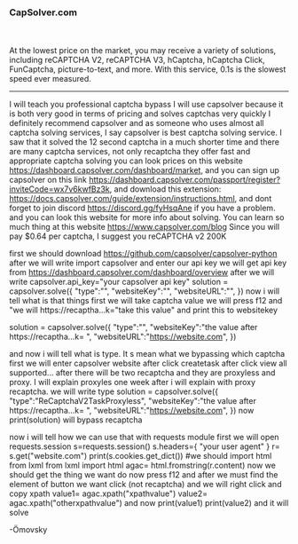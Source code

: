 







<h3>
        <h3>CapSolver.com</h3>
        <br>
        <a href="https://dashboard.capsolver.com/passport/register?inviteCode=wx7v6kwfBz3k
            <img src="https://cdn.discordapp.com/attachments/1139171433436684288/1139244499311284324/20230809-142857.gif" alt="Capsolver's Banner">
        </a>
</h3>

<br>
At the lowest price on the market, you may receive a variety of solutions, including reCAPTCHA V2, reCAPTCHA V3, hCaptcha, hCaptcha Click, FunCaptcha, picture-to-text, and more. With this service, 0.1s is the slowest speed ever measured.
<hr>


I will teach you professional captcha bypass
I will use capsolver because it is both very good in terms of pricing and solves captchas very quickly I definitely recommend capsolver
and as someone who uses almost all captcha solving services, I say capsolver is best captcha solving service. I saw that it solved the 12 second captcha in a much shorter time and there are many captcha services, not only recaptcha  they offer fast and appropriate captcha solving
you can look prices on this website https://dashboard.capsolver.com/dashboard/market,
and you can sign up capsolver on this link https://dashboard.capsolver.com/passport/register?inviteCode=wx7v6kwfBz3k,
and download this extension: https://docs.capsolver.com/guide/extension/instructions.html,
and dont forget to join discord https://discord.gg/fyHsqAne if you have a problem.
and you can look this website for more info about solving. You can learn so much thing at this website https://www.capsolver.com/blog
Since you will pay $0.64 per captcha, I suggest you reCAPTCHA v2 200K

first we should download https://github.com/capsolver/capsolver-python after we will write import capsolver and enter our api key we will get api key from https://dashboard.capsolver.com/dashboard/overview after we will write capsolver.api_key="your capsolver api key" solution = capsolver.solve({ "type":"", "websiteKey":"", "websiteURL":"", }) now i will tell what is that things first we will take captcha value we will press f12 and "we will https://recaptha...k="take this value" and print this to websitekey

solution = capsolver.solve({ "type":"", "websiteKey":"the value after https://recaptha...k= ", "websiteURL":"https://website.com", })

and now i will tell what is type. It s mean what we bypassing which captcha first we will enter capsolver website after click createtask after click view all supported... after there will be two recaptcha and they are proxyless and proxy. I will explain proxyles one week after i will explain with proxy recaptcha. we will write type solution = capsolver.solve({ "type":"ReCaptchaV2TaskProxyless", "websiteKey":"the value after https://recaptha...k= ", "websiteURL":"https://website.com", }) now print(solution) will bypass recaptcha

now i will tell how we can use that with requests module
first we will open requests.session
s=requests.session()
s.headers={
"your user agent"
}
r= s.get("website.com")
print(s.cookies.get_dict())
#we should import html from lxml
from lxml import html
agac= html.fromstring(r.content)
now we should get the thing we want do now press f12 and after we must find the element of button we want click (not recaptcha) and we will right click and copy xpath value1= agac.xpath("xpathvalue") value2= agac.xpath("otherxpathvalue") and now print(value1) print(value2) and it will solve

-Ömovsky
